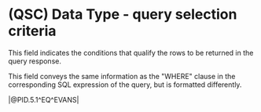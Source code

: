 # (QSC) Data Type - query selection criteria

This field indicates the conditions that qualify the rows to be returned in the query response.

This field conveys the same information as the "WHERE" clause in the corresponding SQL expression of the query, but is formatted differently.

|@PID.5.1\^EQ^EVANS|
